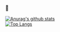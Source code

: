 ### 🐙
[![Anurag's github stats](https://github-readme-stats.vercel.app/api?username=InTereSTingHE&theme=highcontrast&show_icons=truetext_color=#39C5BB)](https://github.com/anuraghazra/github-readme-stats)  
[![Top Langs](https://github-readme-stats.vercel.app/api/top-langs/?username=InTereSTingHE&layout=compact)](https://github.com/anuraghazra/github-readme-stats)
<!--
**InTereSTingHE/InTereSTingHE** is a ✨ _special_ ✨ repository because its `README.md` (this file) appears on your GitHub profile.

Here are some ideas to get you started:

- 🔭 I’m currently working on ...
- 🌱 I’m currently learning ...
- 👯 I’m looking to collaborate on ...
- 🤔 I’m looking for help with ...
- 💬 Ask me about ...
- 📫 How to reach me: ...
- 😄 Pronouns: ...
- ⚡ Fun fact: ...
-->
